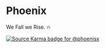 # Phoenix

We Fall we Rise. 🔥

[![Source Karma badge for @phoenisx](https://sourcekarma-og.vercel.app/api/phoenisx/github)](https://sourcekarma.vercel.app/phoenisx)
